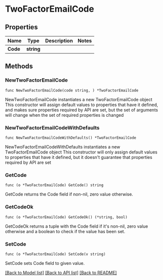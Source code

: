 # TwoFactorEmailCode

## Properties

Name | Type | Description | Notes
------------ | ------------- | ------------- | -------------
**Code** | **string** |  | 

## Methods

### NewTwoFactorEmailCode

`func NewTwoFactorEmailCode(code string, ) *TwoFactorEmailCode`

NewTwoFactorEmailCode instantiates a new TwoFactorEmailCode object
This constructor will assign default values to properties that have it defined,
and makes sure properties required by API are set, but the set of arguments
will change when the set of required properties is changed

### NewTwoFactorEmailCodeWithDefaults

`func NewTwoFactorEmailCodeWithDefaults() *TwoFactorEmailCode`

NewTwoFactorEmailCodeWithDefaults instantiates a new TwoFactorEmailCode object
This constructor will only assign default values to properties that have it defined,
but it doesn't guarantee that properties required by API are set

### GetCode

`func (o *TwoFactorEmailCode) GetCode() string`

GetCode returns the Code field if non-nil, zero value otherwise.

### GetCodeOk

`func (o *TwoFactorEmailCode) GetCodeOk() (*string, bool)`

GetCodeOk returns a tuple with the Code field if it's non-nil, zero value otherwise
and a boolean to check if the value has been set.

### SetCode

`func (o *TwoFactorEmailCode) SetCode(v string)`

SetCode sets Code field to given value.



[[Back to Model list]](../README.md#documentation-for-models) [[Back to API list]](../README.md#documentation-for-api-endpoints) [[Back to README]](../README.md)


